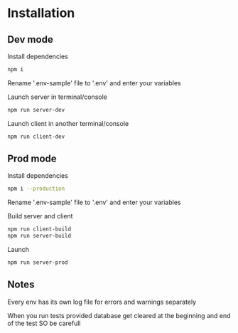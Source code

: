 # Installation
## Dev mode
Install dependencies
```bash
npm i
```
Rename '.env-sample' file to '.env' and enter your variables

Launch server in terminal/console
```bash
npm run server-dev
```
Launch client in another terminal/console
```bash
npm run client-dev
```

## Prod mode
Install dependencies
```bash
npm i --production
```
Rename '.env-sample' file to '.env' and enter your variables

Build server and client
```bash
npm run client-build
npm run server-build
```

Launch
```bash
npm run server-prod
```

## Notes
Every env has its own log file for errors and warnings separately

When you run tests provided database get cleared at the beginning and end of the test SO be carefull

